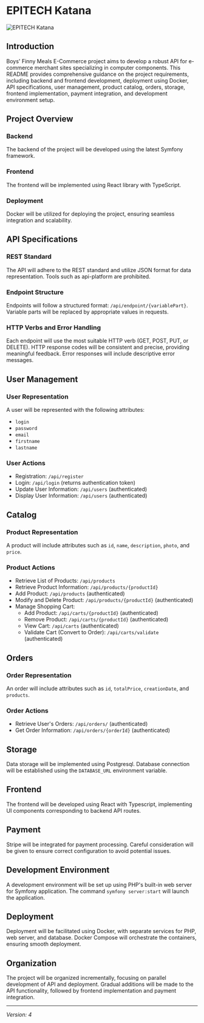 # EPITECH Katana

![EPITECH Katana](https://link-to-logo.png)

## Introduction

Boys' Finny Meals E-Commerce project aims to develop a robust API for e-commerce merchant sites specializing in computer components. This README provides comprehensive guidance on the project requirements, including backend and frontend development, deployment using Docker, API specifications, user management, product catalog, orders, storage, frontend implementation, payment integration, and development environment setup.

## Project Overview

### Backend

The backend of the project will be developed using the latest Symfony framework.

### Frontend

The frontend will be implemented using React library with TypeScript.

### Deployment

Docker will be utilized for deploying the project, ensuring seamless integration and scalability.

## API Specifications

### REST Standard

The API will adhere to the REST standard and utilize JSON format for data representation. Tools such as api-platform are prohibited.

### Endpoint Structure

Endpoints will follow a structured format: `/api/endpoint/{variablePart}`. Variable parts will be replaced by appropriate values in requests.

### HTTP Verbs and Error Handling

Each endpoint will use the most suitable HTTP verb (GET, POST, PUT, or DELETE). HTTP response codes will be consistent and precise, providing meaningful feedback. Error responses will include descriptive error messages.

## User Management

### User Representation

A user will be represented with the following attributes:
- `login`
- `password`
- `email`
- `firstname`
- `lastname`

### User Actions

- Registration: `/api/register`
- Login: `/api/login` (returns authentication token)
- Update User Information: `/api/users` (authenticated)
- Display User Information: `/api/users` (authenticated)

## Catalog

### Product Representation

A product will include attributes such as `id`, `name`, `description`, `photo`, and `price`.

### Product Actions

- Retrieve List of Products: `/api/products`
- Retrieve Product Information: `/api/products/{productId}`
- Add Product: `/api/products` (authenticated)
- Modify and Delete Product: `/api/products/{productId}` (authenticated)
- Manage Shopping Cart: 
    - Add Product: `/api/carts/{productId}` (authenticated)
    - Remove Product: `/api/carts/{productId}` (authenticated)
    - View Cart: `/api/carts` (authenticated)
    - Validate Cart (Convert to Order): `/api/carts/validate` (authenticated)

## Orders

### Order Representation

An order will include attributes such as `id`, `totalPrice`, `creationDate`, and `products`.

### Order Actions

- Retrieve User's Orders: `/api/orders/` (authenticated)
- Get Order Information: `/api/orders/{orderId}` (authenticated)

## Storage

Data storage will be implemented using Postgresql. Database connection will be established using the `DATABASE_URL` environment variable.

## Frontend

The frontend will be developed using React with Typescript, implementing UI components corresponding to backend API routes.

## Payment

Stripe will be integrated for payment processing. Careful consideration will be given to ensure correct configuration to avoid potential issues.

## Development Environment

A development environment will be set up using PHP's built-in web server for Symfony application. The command `symfony server:start` will launch the application.

## Deployment

Deployment will be facilitated using Docker, with separate services for PHP, web server, and database. Docker Compose will orchestrate the containers, ensuring smooth deployment.

## Organization

The project will be organized incrementally, focusing on parallel development of API and deployment. Gradual additions will be made to the API functionality, followed by frontend implementation and payment integration.

---

*Version: 4*
